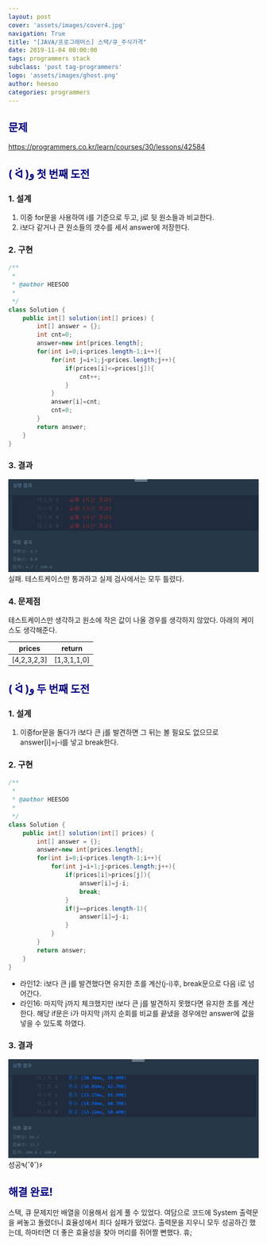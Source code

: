 ```yaml
---
layout: post
cover: 'assets/images/cover4.jpg'
navigation: True
title: "[JAVA/프로그래머스] 스택/큐_주식가격"
date: 2019-11-04 00:00:00
tags: programmers stack
subclass: 'post tag-programmers'
logo: 'assets/images/ghost.png'
author: heesoo
categories: programmers
---
```

## <span style="color:navy">문제</span>
<https://programmers.co.kr/learn/courses/30/lessons/42584>

## <span style="color:navy">( ᐛ )و 첫 번째 도전</span>

### 1. 설계
1. 이중 for문을 사용하여 i를 기준으로 두고, j로 뒷 원소들과 비교한다.
2. i보다 같거나 큰 원소들의 갯수를 세서 answer에 저장한다.

### 2. 구현
```java
/**
 *
 * @author HEESOO
 *
 */
class Solution {
    public int[] solution(int[] prices) {
        int[] answer = {};
        int cnt=0;
        answer=new int[prices.length];
        for(int i=0;i<prices.length-1;i++){
            for(int j=i+1;j<prices.length;j++){
                if(prices[i]<=prices[j]){
                    cnt++;
                }
            }
            answer[i]=cnt;   
            cnt=0;
        }
        return answer;
    }
}
```

### 3. 결과
![실행결과](./assets/images/191102_4.PNG)
실패. 테스트케이스만 통과하고 실제 검사에서는 모두 틀렸다.

### 4. 문제점
테스트케이스만 생각하고 원소에 작은 값이 나올 경우를 생각하지 않았다. 아래의 케이스도 생각해준다.

| prices | return |
| :----: | :----: |
| [4,2,3,2,3] | [1,3,1,1,0] |  


## <span style="color:navy">( ᐛ )و 두 번째 도전</span>

### 1. 설계
1. 이중for문을 돌다가 i보다 큰 j를 발견하면 그 뒤는 볼 필요도 없으므로 answer[i]=j-i를 넣고 break한다.

### 2. 구현
```java
/**
 *
 * @author HEESOO
 *
 */
class Solution {
    public int[] solution(int[] prices) {
        int[] answer = {};
        answer=new int[prices.length];
        for(int i=0;i<prices.length-1;i++){
            for(int j=i+1;j<prices.length;j++){
                if(prices[i]>prices[j]){
                    answer[i]=j-i;
                    break;
                }
                if(j==prices.length-1){
                    answer[i]=j-i;
                }
            }
        }
        return answer;
    }
}
```
- 라인12: i보다 큰 j를 발견했다면 유지한 초를 계산(j-i)후, break문으로 다음 i로 넘어간다.
- 라인16: 마지막 j까지 체크했지만 i보다 큰 j를 발견하지 못했다면 유지한 초를 계산한다. 해당 if문은 i가 마지막 j까지 순회를 비교를 끝냈을 경우에만 answer에 값을 넣을 수 있도록 하였다.

### 3. 결과
![실행결과](./assets/images/191104_1.PNG)
성공٩(˘◊˘)۶

## <span style="color:navy">해결 완료!</span>
스택, 큐 문제지만 배열을 이용해서 쉽게 풀 수 있었다. 여담으로 코드에 System 출력문을 써놓고 돌렸더니 효율성에서 죄다 실패가 떴었다. 출력문을 지우니 모두 성공하긴 했는데, 하마터면 더 좋은 효율성을 찾아 머리를 쥐어짤 뻔했다. 휴;
